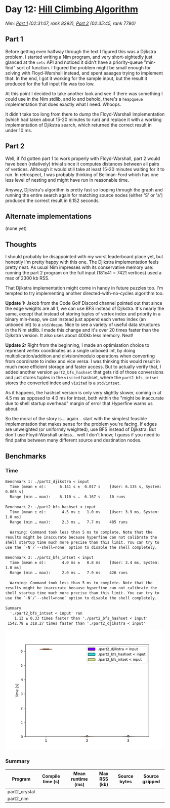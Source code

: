# Day 12: [Hill Climbing Algorithm](https://adventofcode.com/2022/day/12)
*Nim: [Part 1](https://github.com/DestyNova/advent_of_code_2022/blob/main/12/part1.nim) (02:31:07, rank 8292), [Part 2](https://github.com/DestyNova/advent_of_code_2022/blob/main/12/part2.nim) (02:35:45, rank 7790)*

## Part 1

Before getting even halfway through the text I figured this was a Djikstra problem. I started writing a Nim program, and very short-sightedly just glanced at the `sets` API and noticed it didn't have a priority-queue "min-find" sort of function. I figured the problem might be small enough for solving with Floyd-Warshall instead, and spent aaaages trying to implement that. In the end, I got it working for the sample input, but the result it produced for the full input file was too low.

At this point I decided to take another look and see if there was something I could use in the Nim stdlib, and lo and behold, there's a `heapqueue` implementation that does exactly what I need. Whoops.

It didn't take too long from there to dump the Floyd-Warshall implementation (which had taken about 15-20 minutes to run) and replace it with a working implementation of Djikstra search, which returned the correct result in under 10 ms.

## Part 2

Well, if I'd gotten part 1 to work properly with Floyd-Warshall, part 2 would have been (relatively) trivial since it computes distances between all pairs of vertices. Although it would still take at least 15-20 minutes waiting for it to run. In retrospect, I was probably thinking of Bellman-Ford which has one less level of nesting and might have run in reasonable time.

Anyway, Djikstra's algorithm is pretty fast so looping through the graph and running the entire search again for matching source nodes (either 'S' or 'a') produced the correct result in 6.152 seconds.

## Alternate implementations

(none yet)

## Thoughts

I should probably be disappointed with my worst leaderboard place yet, but honestly I'm pretty happy with this one. The Djikstra implementation feels pretty neat. As usual Nim impresses with its conservative memory use: running the part 2 program on the full input (181x41 = 7421 vertices) used a max of 2300 kb RSS.

That Djikstra implementation might come in handy in future puzzles too. I'm tempted to try implementing another directed-with-no-cycles algorithm too.

**Update 1:** Jakob from the Code Golf Discord channel pointed out that since the edge weights are all 1, we can use BFS instead of Djikstra. It's nearly the same, except that instead of storing tuples of vertex index and priority in a binary min-heap, we can instead just append each vertex index (an unboxed int) to a `std/deque`. Nice to see a variety of useful data structures in the Nim stdlib.
I made this change and it's over 20 times faster than the Djikstra version. It also uses about 400kb less memory. Neat!

**Update 2:** Right from the beginning, I made an optimisation choice to represent vertex coordinates as a single unboxed int, by doing multiplication/addition and division/modulo operations when converting from coordinate to index and vice versa. I was thinking this would result in much more efficient storage and faster access. But to actually verify that, I added another version `part2_bfs_hashset` that gets rid of those conversions and just stores tuples in the `visited` hashset, where the `part2_bfs_intset` stores the converted index and `visited` is a `std/intset`.

As it happens, the hashset version is only very slightly slower, coming in at 4.5 ms as opposed to 4.0 ms for intset, both within the "might be inaccurate due to shell startup overhead" margin of error that Hyperfine warns us about.

So the moral of the story is... again... start with the simplest feasible implementation that makes sense for the problem you're facing. If edges are unweighted (or uniformly weighted), use BFS instead of Djikstra. But don't use Floyd-Warshall unless... well I don't know; I guess if you need to find paths between many different source and destination nodes.

## Benchmarks

### Time

```
Benchmark 1: ./part2_djikstra < input
  Time (mean ± σ):      6.141 s ±  0.017 s    [User: 6.135 s, System: 0.003 s]
  Range (min … max):    6.110 s …  6.167 s    10 runs
 
Benchmark 2: ./part2_bfs_hashset < input
  Time (mean ± σ):       4.5 ms ±   1.0 ms    [User: 3.9 ms, System: 1.0 ms]
  Range (min … max):     2.3 ms …   7.7 ms    485 runs
 
  Warning: Command took less than 5 ms to complete. Note that the results might be inaccurate because hyperfine can not calibrate the shell startup time much more precise than this limit. You can try to use the `-N`/`--shell=none` option to disable the shell completely.
 
Benchmark 3: ./part2_bfs_intset < input
  Time (mean ± σ):       4.0 ms ±   0.8 ms    [User: 3.4 ms, System: 1.0 ms]
  Range (min … max):     2.0 ms …   7.9 ms    426 runs
 
  Warning: Command took less than 5 ms to complete. Note that the results might be inaccurate because hyperfine can not calibrate the shell startup time much more precise than this limit. You can try to use the `-N`/`--shell=none` option to disable the shell completely.
 
Summary
  './part2_bfs_intset < input' ran
    1.13 ± 0.33 times faster than './part2_bfs_hashset < input'
 1542.78 ± 318.27 times faster than './part2_djikstra < input'
```

![Boxplot of runtime benchmark results](runtime.png)

### Summary

Program       | Compile time (s) | Mean runtime (ms) | Max RSS (kb) | Source bytes | Source gzipped
---           | ---              | ---               | ---          | ---          | ---
part2_crystal |                  |                   |              |              |    
part2_nim     |                  |                   |              |              |    
